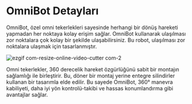 # OmniBot Detayları

OmniBot, özel omni tekerlekleri sayesinde herhangi bir dönüş hareketi yapmadan her noktaya kolay erişim sağlar. OmniBot kullanarak ulaşılması zor noktalara çok kolay bir şekilde ulaşabilirsiniz. Bu robot, ulaşılması zor noktalara ulaşmak için tasarlanmıştır.

![ezgif com-resize-_online-video-cutter com_-_2_](https://user-images.githubusercontent.com/112697142/224017310-1190d15f-7464-42bb-b873-c95a8321129c.gif)


Omni tekerlekler, 360 derecelik hareket özgürlüğünü sabit bir montajın sağlamlığı ile birleştirir. Bu, döner bir montaj yerine entegre silindirler kullanan bir tasarımla elde edilir. Bu sayede OmniBot, 360° manevra kabiliyeti, daha iyi yön kontrolü-takibi ve hassas konumlandırma gibi avantajlar sağlar.
